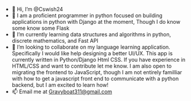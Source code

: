 - 👋 Hi, I’m @Cswish24
- 👀 I am a proficient programmer in python focused on building applications in python with Django at the moment, Though I do know some know some Flask
- 🌱 I’m currently learning data structures and algorithms in python, discrete mathematics, and Fast API
- 💞️ I’m looking to collaborate on my language learning application. Specifically I would like help designing a better UI/UX. This app is currently written in Python/Django Html CSS. If you have experience in HTML/CSS and want to contribute let me know. I am also open to migrating the frontend to JavaScript, though I am not entirely familliar with how to get a javascript front end to communicate with a python backend, but I am excited to learn how!
- 📫 Email me at Gravyboat311@gmail.com

<!---
Cswish24/Cswish24 is a ✨ special ✨ repository because its `README.md` (this file) appears on your GitHub profile.
You can click the Preview link to take a look at your changes.
--->
